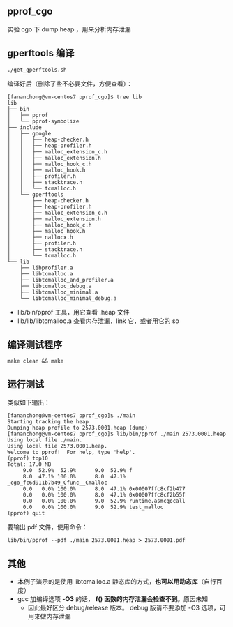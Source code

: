 ## pprof_cgo

实验 cgo 下 dump heap ，用来分析内存泄漏

## gperftools 编译

```shell
./get_gperftools.sh
```

编译好后（删除了些不必要文件，方便查看）：

```shell
[fananchong@vm-centos7 pprof_cgo]$ tree lib
lib
├── bin
│   ├── pprof
│   └── pprof-symbolize
├── include
│   ├── google
│   │   ├── heap-checker.h
│   │   ├── heap-profiler.h
│   │   ├── malloc_extension_c.h
│   │   ├── malloc_extension.h
│   │   ├── malloc_hook_c.h
│   │   ├── malloc_hook.h
│   │   ├── profiler.h
│   │   ├── stacktrace.h
│   │   └── tcmalloc.h
│   └── gperftools
│       ├── heap-checker.h
│       ├── heap-profiler.h
│       ├── malloc_extension_c.h
│       ├── malloc_extension.h
│       ├── malloc_hook_c.h
│       ├── malloc_hook.h
│       ├── nallocx.h
│       ├── profiler.h
│       ├── stacktrace.h
│       └── tcmalloc.h
└── lib
    ├── libprofiler.a
    ├── libtcmalloc.a
    ├── libtcmalloc_and_profiler.a
    ├── libtcmalloc_debug.a
    ├── libtcmalloc_minimal.a
    └── libtcmalloc_minimal_debug.a
```

- lib/bin/pprof 工具，用它查看 .heap 文件
- lib/lib/libtcmalloc.a 查看内存泄漏，link 它，或者用它的 so


## 编译测试程序

```shell
make clean && make
```

## 运行测试

类似如下输出：

```shell
[fananchong@vm-centos7 pprof_cgo]$ ./main 
Starting tracking the heap
Dumping heap profile to 2573.0001.heap (dump)
[fananchong@vm-centos7 pprof_cgo]$ lib/bin/pprof ./main 2573.0001.heap 
Using local file ./main.
Using local file 2573.0001.heap.
Welcome to pprof!  For help, type 'help'.
(pprof) top10
Total: 17.0 MB
     9.0  52.9%  52.9%      9.0  52.9% f
     8.0  47.1% 100.0%      8.0  47.1% _cgo_fc6d911b7b49_Cfunc__Cmalloc
     0.0   0.0% 100.0%      8.0  47.1% 0x00007ffc8cf2b477
     0.0   0.0% 100.0%      8.0  47.1% 0x00007ffc8cf2b55f
     0.0   0.0% 100.0%      9.0  52.9% runtime.asmcgocall
     0.0   0.0% 100.0%      9.0  52.9% test_malloc
(pprof) quit
```

要输出 pdf 文件，使用命令：

```shell
lib/bin/pprof --pdf ./main 2573.0001.heap > 2573.0001.pdf
```



## 其他

- 本例子演示的是使用 libtcmalloc.a 静态库的方式，**也可以用动态库**（自行百度）
- gcc 加编译选项 **-O3** 的话， **f() 函数的内存泄漏会检查不到**。原因未知
  - 因此最好区分 debug/release 版本。 debug 版请不要添加 -O3 选项，可用来做内存泄漏
